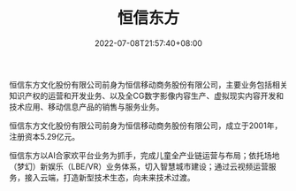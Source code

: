 ﻿---
weight: 
title: "恒信东方"
description: "恒信东方文化股份有限公司前身为恒信移动商务股份有限公司，主要业务包括相关知识产权的运营和开发业务、以及全CG数字影像内容生产、虚拟现实内容开发和技术应用、移动信息产品的销售与服务业务。"
date: 2022-07-08T21:57:40+08:00
lastmod: 2022-07-08T16:45:40+08:00
draft: false
authors: ["MineW"]
featuredImage: "348.jpg"
link: "https://www.hxgro.com/"
tags: ["恒信东方","AR/VR/MR/XR"]
categories: ["navigation"]
navigation: ["AR/VR/MR/XR"]
lightgallery: true
toc: true
pinned: false
recommend: false
recommend1: false
---
恒信东方文化股份有限公司前身为恒信移动商务股份有限公司，主要业务包括相关知识产权的运营和开发业务、以及全CG数字影像内容生产、虚拟现实内容开发和技术应用、移动信息产品的销售与服务业务。

恒信东方文化股份有限公司前身为恒信移动商务股份有限公司，成立于2001年，注册资本5.29亿元。

恒信东方以AI合家欢平台业务为抓手，完成儿童全产业链运营与布局；依托场地（梦幻）新娱乐（LBE/VR）业务体系，切入智慧城市建设；通过云视频运营服务，接入云端，打造新型技术生态，向未来技术过渡。